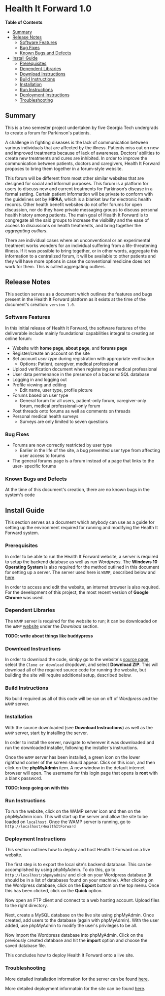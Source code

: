 # Health It Forward 1.0
<!-- markdown-toc start - Don't edit this section. Run M-x markdown-toc-refresh-toc -->
**Table of Contents**

- [Summary](#summary)
- [Release Notes](#release-notes)
    - [Software Features](#software-features)
    - [Bug Fixes](#bug-fixes)
    - [Known Bugs and Defects](#known-bugs-and-defects)
- [Install Guide](#install-guide)
    - [Prerequisites](#prerequisites)
    - [Dependent Libraries](#dependent-libraries)
    - [Download Instructions](#download-instructions)
    - [Build Instructions](#build-instructions)
    - [Installation](#installation)
    - [Run Instructions](#run-instructions)
    - [Deployment Instructions](#deployment-instructions)
    - [Troubleshooting](#troubleshooting)

<!-- markdown-toc end -->


## Summary
This is a two semester project undertaken by five Georgia Tech undergrads to
create a forum for Parkinson's patients. 

A challenge in fighting diseases is the lack of communication between various
individuals that are affected by the illness. Patients miss out on new and
improved treatments because of lack of awareness. Doctors' abilities to create
new treatments and cures are inhibited. In order to improve the communication
between patients, doctors and caregivers, Health It Forward proposes to bring
them together in a forum-style website. 
  
This forum will be different from most other similar websites that are designed
for social and informal purposes. This forum is a platform for users to discuss
new and current treatments for Parkinson’s disease in a formal setting. Certain
patient information will be private to conform with the guidelines set by
**HIPAA**, which is a blanket law for electronic health records. Other health
benefit websites do not offer forums for open discussion, nor do they have
private messaging groups to discuss personal health history among patients. The
main goal of Health It Forward is to congregate all the said groups to increase
the visibility and the ease of access to discussions on health treatments, and
bring together the _aggregating outliers_.

There are individual cases where an unconventional or an experimental treatment
works wonders for an individual suffering from a life-threatening illness. If it
was possible to bring together, or in other words, aggregate this information to
a centralized forum, it will be available to other patients and they will have
more options in case the conventional medicine does not work for them. This is
called aggregating outliers.


## Release Notes
This section serves as a document which outlines the features and bugs present
in the Health It Forward platform as it exists at the time of the document's
creation: `version 1.0`.

### Software Features
In this initial release of Health It Forward, the software features of the
deliverable include mainly foundational capabilities integral to creating an
online forum:
* Website with **home page**, **about page**, and **forums page**
* Register/create an account on the site
* Set account _user type_ during registration with appropriate verification
    * Options: Patient, caregiver, medical professional
* Upload verification document when registering as medical professional
* User data permenance in the presence of a backend SQL database
* Logging in and logging out
* Profile viewing and editing
    * Edit name, user type, profile picture
* Forums based on user type
    * General forum for all users, patient-only forum, caregiver-only forum,
    medical professional-only forum
* Post threads onto forums as well as comments on threads
* Personal medical health surveys
    * Surveys are only limited to seven questions

### Bug Fixes
* Forums are now correctly restricted by user type
    * Earlier in the life of the site, a bug prevented user type from affecting
    user access to forums
* The general forums page is a forum instead of a page that links to the user-
specific forums

### Known Bugs and Defects
At the time of this document's creation, there are no known bugs in the system's
code


## Install Guide
This section serves as a document which anybody can use as a guide for setting
up the environment required for running and modifying the Health It Forward
system.

### Prerequisites
In order to be able to run the Health It Forward website, a server is required
to setup the backend database as well as run _Wordpress_. The **Windows 10
Operating System** is also required for the method outlined in this document
for setting up a server. The server used here is `WAMP`, described below and
[here](http://www.wampserver.com/en/).

In order to access and edit the website, an internet browser is also required.
For the development of this project, the most recent version of **Google
Chrome** was used.

### Dependent Libraries
The `WAMP` server is required for the website to run; it can be downloaded
on the `WAMP` [website](http://www.wampserver.com/en/) under the
_Download_ section.

**TODO: write about things like buddypress**

### Download Instructions
In order to download the code, simlpy go to the website's
[source page](https://github.com/vmurahari3/Health-It-Forward),
select the `Clone or download` dropdown, and select **Download ZIP**. This will
download all of the required source code for running the website, but building
the site will require additional setup, described below.

### Build Instructions
No build required as all of this code will be ran on off of _Wordpress_ and the
`WAMP` server.

### Installation
With the source downloaded (see **Download Instructions**) as well as the `WAMP`
server, start by installing the server.

In order to install the server, navigate to wherever it was downloaded and run
the downloaded installer, following the installer's instructions.

Once the `WAMP` server has been installed, a green icon on the lower righthand
corner of the screen should appear. Click on this icon, and then click on the
**phpMyAdmin** item. A new window in the default internet browser will open.
The username for this login page that opens is **root** with a blank password.

**TODO: keep going on with this**

### Run Instructions
To run the website, click on the WAMP server icon and then on the
phpMyAdmin icon. This will start up the server and allow the site to be loaded
on `localhost`. Once the WAMP server is running, go to
`http://localhost/HealthItForward`

### Deployment Instructions
This section outlines how to deploy and host Health It Forward on a live
website.

The first step is to export the local site's backend database. This can be
accomplished by using phpMyAdmin. To do this, go to
`http://localhost/phpmyadmin/` and click on your Wordpress database (it should
be in a list of databases found on your machine). After clicking on the
Wordpress database, click on the **Export** buttom on the top menu. Once this
has been clicked, click on the **Quick** option.

Now open an FTP client and connect to a web hosting account. Upload files to the
right directory.

Next, create a MySQL database on the live site using phpMyAdmin. Once created,
add users to the database (again with phpMyAdmin). With the user added,
use phpMyAdmin to modify the user's privileges to be all.

Now import the Wordpress database into phpMyAdmin. Click on the previously
created database and hit the **import** option and choose the saved database
file.

This concludes how to deploy Health It Forward onto a live site.


### Troubleshooting
More detailed installation information for the server can be found
[here](http://www.wpbeginner.com/wp-tutorials/how-to-install-wordpress-on-your-windows-computer-using-wamp/).

More detailed deployment informatoin for the site can be found
[here](http://www.wpbeginner.com/wp-tutorials/how-to-move-wordpress-from-local-server-to-live-site/).
